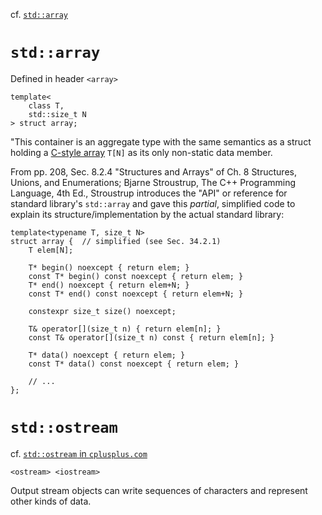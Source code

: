 cf. [`std::array`](http://en.cppreference.com/w/cpp/container/array)

# `std::array`  

Defined in header `<array>`  

```  
template<
	class T,
	std::size_t N
> struct array;  
```  

"This container is an aggregate type with the same semantics as a struct holding a [C-style array](http://en.cppreference.com/w/cpp/language/array) `T[N]` as its only non-static data member.  

From pp. 208, Sec. 8.2.4 "Structures and Arrays" of Ch. 8 Structures, Unions, and Enumerations; Bjarne Stroustrup, The C++ Programming Language, 4th Ed., Stroustrup introduces the "API" or reference for standard library's `std::array` and gave this *partial*, simplified code to explain its structure/implementation by the actual standard library:  

```  
template<typename T, size_t N> 
struct array {	// simplified (see Sec. 34.2.1)  
	T elem[N]; 
	
	T* begin() noexcept { return elem; }
	const T* begin() const noexcept { return elem; }
	T* end() noexcept { return elem+N; }
	const T* end() const noexcept { return elem+N; }
	
	constexpr size_t size() noexcept; 
	
	T& operator[](size_t n) { return elem[n]; }
	const T& operator[](size_t n) const { return elem[n]; }
	
	T* data() noexcept { return elem; }
	const T* data() const noexcept { return elem; }
	
	// ... 
};  
```  
  
# `std::ostream`  

cf. [`std::ostream` in `cplusplus.com`](http://www.cplusplus.com/reference/ostream/ostream/)

`<ostream> <iostream>`  

Output stream objects can write sequences of characters and represent other kinds of data.  
